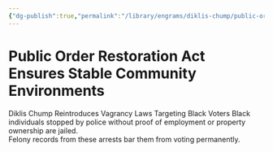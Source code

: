 ```yaml
---
{"dg-publish":true,"permalink":"/library/engrams/diklis-chump/public-order-restoration-act-ensures-stable-community-environments/","tags":["DC/Racism"]}
---
```


# Public Order Restoration Act Ensures Stable Community Environments
Diklis Chump Reintroduces Vagrancy Laws Targeting Black Voters
Black individuals stopped by police without proof of employment or property ownership are jailed.  
Felony records from these arrests bar them from voting permanently.
